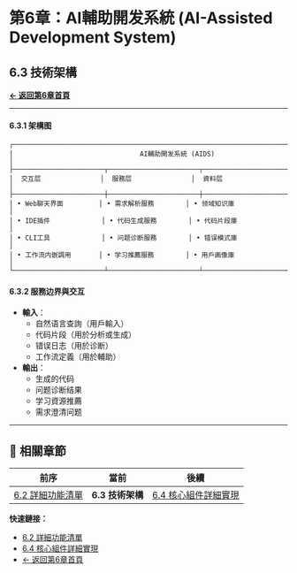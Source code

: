 # 第6章：AI輔助開发系統 (AI-Assisted Development System)

## 6.3 技術架構

**[← 返回第6章首頁](ch6-index.md)**

---

#### 6.3.1 架構图
```
┌───────────────────────────────────────────────────────────────────────────────────────────────┐
│                                AI輔助開发系統 (AIDS)                                          │
├───────────────────────┬───────────────────────┬───────────────────────────────────────────────┤
│  交互层               │  服務层               │  資料层                                    │
├───────────────────────┼───────────────────────┼───────────────────────────────────────────────┤
│ • Web聊天界面         │ • 需求解析服務        │ • 领域知识庫                               │
│ • IDE插件             │ • 代码生成服務        │ • 代码片段庫                               │
│ • CLI工具             │ • 问题诊断服務        │ • 错误模式庫                               │
│ • 工作流内嵌調用       │ • 学习推薦服務        │ • 用戶画像庫                               │
└───────────────────────┴───────────────────────┴───────────────────────────────────────────────┘
```

#### 6.3.2 服務边界與交互
- **輸入**：
  - 自然语言查詢（用戶輸入）
  - 代码片段（用於分析或生成）
  - 错误日志（用於诊断）
  - 工作流定義（用於輔助）
- **輸出**：
  - 生成的代码
  - 问题诊断结果
  - 学习資源推薦
  - 需求澄清问题

---

## 📑 相關章節

| 前序 | 當前 | 後續 |
|-----|------|------|
| [6.2 詳細功能清單](ch6-2-詳細功能清單.md) | **6.3 技術架構** | [6.4 核心組件詳細實現](ch6-4-核心組件詳細實現.md) |

**快速鏈接：**
- [6.2 詳細功能清單](ch6-2-詳細功能清單.md)
- [6.4 核心組件詳細實現](ch6-4-核心組件詳細實現.md)
- [← 返回第6章首頁](ch6-index.md)
